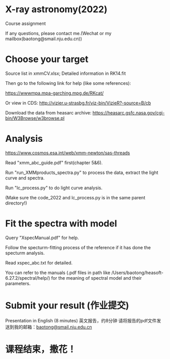 # X-ray astronomy(2022)
Course assignment
</p>
If any questions, please contact me.(Wechat or my mailbox(baotong@smail.nju.edu.cn))

# Choose your target
Source list in xmmCV.xlsx; Detailed information in RK14.fit

Then go to the following link for help (like some references):

https://wwwmpa.mpa-garching.mpg.de/RKcat/

Or view in CDS: http://vizier.u-strasbg.fr/viz-bin/VizieR?-source=B/cb



Download the data from heasarc archive: https://heasarc.gsfc.nasa.gov/cgi-bin/W3Browse/w3browse.pl

# Analysis 
https://www.cosmos.esa.int/web/xmm-newton/sas-threads

Read "xmm_abc_guide.pdf" first(chapter 5&6).

Run "run_XMMproducts_spectra.py" to process the data, extract the light curve and spectra.

Run "lc_process.py"  to do light curve analysis.

(Make sure the code_2022 and lc_process.py is in the same parent directory!)


# Fit the spectra with model
Query "XspecManual.pdf" for help.

Follow the specturm-fitting process of the reference if it has done the specturm analysis.

Read xspec_abc.txt for detailed.

You can refer to the manuals (.pdf files in path like /Users/baotong/heasoft-6.27.2/spectral/help/) for the meaning of spectral model and their parameters.

# Submit your result (作业提交)
Presentation in English (8 minutes)
英文报告，约8分钟
请将报告的pdf文件发送到我的邮箱：baotong@smail.nju.edu.cn

# 课程结束，撒花！






